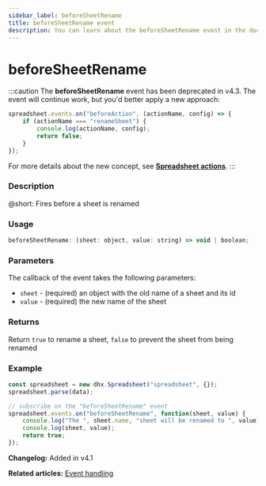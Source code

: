 ```yaml
---
sidebar_label: beforeSheetRename
title: beforeSheetRename event
description: You can learn about the beforeSheetRename event in the documentation of the DHTMLX JavaScript Spreadsheet library. Browse developer guides and API reference, try out code examples and live demos, and download a free 30-day evaluation version of DHTMLX Spreadsheet.
---
```


# beforeSheetRename

:::caution
The **beforeSheetRename** event has been deprecated in v4.3. The event will continue work, but you'd better apply a new approach:

~~~js
spreadsheet.events.on("beforeAction", (actionName, config) => {
    if (actionName === "renameSheet") {
        console.log(actionName, config);
        return false;
    }
});
~~~

For more details about the new concept, see **[Spreadsheet actions](api/overview/actions_overview.md)**. 
:::

### Description

@short: Fires before a sheet is renamed

### Usage

~~~jsx
beforeSheetRename: (sheet: object, value: string) => void | boolean;
~~~

### Parameters

The callback of the event takes the following parameters:

- `sheet` - (required) an object with the old name of a sheet and its id
- `value` - (required) the new name of the sheet

### Returns

Return `true` to rename a sheet, `false` to prevent the sheet from being renamed

### Example

~~~jsx {5-9}
const spreadsheet = new dhx.Spreadsheet("spreadsheet", {});
spreadsheet.parse(data);

// subscribe on the "beforeSheetRename" event
spreadsheet.events.on("beforeSheetRename", function(sheet, value) {
    console.log("The ", sheet.name, "sheet will be renamed to ", value);
    console.log(sheet, value);
    return true;
});
~~~

**Changelog:** Added in v4.1

**Related articles:** [Event handling](handling_events.md)